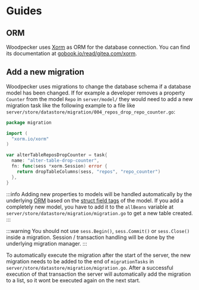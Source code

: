 # Guides

## ORM

Woodpecker uses [Xorm](https://xorm.io/) as ORM for the database connection.
You can find its documentation at [gobook.io/read/gitea.com/xorm](https://gobook.io/read/gitea.com/xorm/manual-en-US/).

## Add a new migration

Woodpecker uses migrations to change the database schema if a database model has been changed. If for example a developer removes a property `Counter` from the model `Repo` in `server/model/` they would need to add a new migration task like the following  example to a file like `server/store/datastore/migration/004_repos_drop_repo_counter.go`:

```go
package migration

import (
  "xorm.io/xorm"
)

var alterTableReposDropCounter = task{
  name: "alter-table-drop-counter",
  fn: func(sess *xorm.Session) error {
    return dropTableColumns(sess, "repos", "repo_counter")
  },
}
```

:::info
Adding new properties to models will be handled automatically by the underlying [ORM](#orm) based on the [struct field tags](https://stackoverflow.com/questions/10858787/what-are-the-uses-for-tags-in-go) of the model. If you add a completely new model, you have to add it to the `allBeans` variable at `server/store/datastore/migration/migration.go` to get a new table created.
:::

:::warning
You should not use `sess.Begin()`, `sess.Commit()` or `sess.Close()` inside a migration. Session / transaction handling will be done by the underlying migration manager.
:::

To automatically execute the migration after the start of the server, the new migration needs to be added to the end of `migrationTasks` in `server/store/datastore/migration/migration.go`. After a successful execution of that transaction the server will automatically add the migration to a list, so it wont be executed again on the next start.
